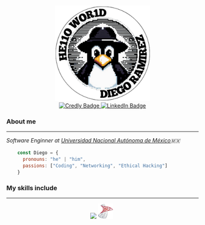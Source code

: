 <div align=center>
    <img src='https://github.com/DiegoAndresRa/DiegoAndresRa/blob/main/Images/LinuxLogo.png' width= '250'>
    <div>
      <a href="https://www.credly.com/users/diego-andres-ramirez-garcia/badges">
        <img src="https://img.shields.io/badge/-diego andres-orange?style=flat-square&logo=Credly&logoColor=white" alt="Credly Badge"/>
      </a>
      <a href="https://www.linkedin.com/in/diego-andres-ramirez-garcia/">
        <img src="https://img.shields.io/badge/-diego andres-blue?style=flat-square&logo=Linkedin&logoColor=white" alt="LinkedIn Badge"/>
      </a>
    </div>
</div>

<h3> About me </h3><hr>
<p><em>Software Enginner at <a href="https://www.ingenieria.unam.mx">Universidad Nacional Autónoma de México</a>🇲🇽</em></p>


```javascript
    const Diego = {
      pronouns: "he" | "him",
      passions: ["Coding", "Networking", "Ethical Hacking"]
    }
```
### My skills include
-----------
<div align="center">
  <img src="https://skillicons.dev/icons?i=swift,c,bash,python,java,react,js,linux,git,azure,docker,vim,regex" />
  <img src='https://github.com/DiegoAndresRa/DiegoAndresRa/blob/main/Images/SQL%20SERVER.png' title='SQL Server' width='40' height='40'/>&nbsp;
</div>




